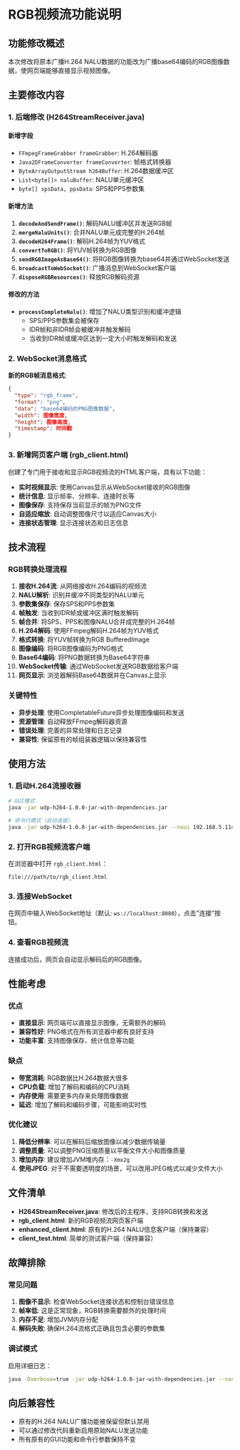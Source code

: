 # RGB视频流功能说明

## 功能修改概述

本次修改将原本广播H.264 NALU数据的功能改为广播base64编码的RGB图像数据，使网页端能够直接显示视频图像。

## 主要修改内容

### 1. 后端修改 (H264StreamReceiver.java)

#### 新增字段
- `FFmpegFrameGrabber frameGrabber`: H.264解码器
- `Java2DFrameConverter frameConverter`: 帧格式转换器
- `ByteArrayOutputStream h264Buffer`: H.264数据缓冲区
- `List<byte[]> naluBuffer`: NALU单元缓冲区
- `byte[] spsData, ppsData`: SPS和PPS参数集

#### 新增方法
1. **`decodeAndSendFrame()`**: 解码NALU缓冲区并发送RGB帧
2. **`mergeNaluUnits()`**: 合并NALU单元成完整的H.264帧
3. **`decodeH264Frame()`**: 解码H.264帧为YUV格式
4. **`convertToRGB()`**: 将YUV帧转换为RGB图像
5. **`sendRGBImageAsBase64()`**: 将RGB图像转换为base64并通过WebSocket发送
6. **`broadcastToWebSocket()`**: 广播消息到WebSocket客户端
7. **`disposeRGBResources()`**: 释放RGB解码资源

#### 修改的方法
- **`processCompleteNalu()`**: 增加了NALU类型识别和缓冲逻辑
  - SPS/PPS参数集会被保存
  - IDR帧和非IDR帧会被缓冲并触发解码
  - 当收到IDR帧或缓冲区达到一定大小时触发解码和发送

### 2. WebSocket消息格式

**新的RGB帧消息格式**:
```json
{
  "type": "rgb_frame",
  "format": "png",
  "data": "base64编码的PNG图像数据",
  "width": 图像宽度,
  "height": 图像高度,
  "timestamp": 时间戳
}
```

### 3. 新增网页客户端 (rgb_client.html)

创建了专门用于接收和显示RGB视频流的HTML客户端，具有以下功能：
- **实时视频显示**: 使用Canvas显示从WebSocket接收的RGB图像
- **统计信息**: 显示帧率、分辨率、连接时长等
- **图像保存**: 支持保存当前显示的帧为PNG文件
- **自适应缩放**: 自动调整图像尺寸以适应Canvas大小
- **连接状态管理**: 显示连接状态和日志信息

## 技术流程

### RGB转换处理流程
1. **接收H.264流**: 从网络接收H.264编码的视频流
2. **NALU解析**: 识别并缓冲不同类型的NALU单元
3. **参数集保存**: 保存SPS和PPS参数集
4. **帧触发**: 当收到IDR帧或缓冲区满时触发解码
5. **帧合并**: 将SPS、PPS和图像NALU合并成完整的H.264帧
6. **H.264解码**: 使用FFmpeg解码H.264帧为YUV格式
7. **格式转换**: 将YUV帧转换为RGB BufferedImage
8. **图像编码**: 将RGB图像编码为PNG格式
9. **Base64编码**: 将PNG数据转换为Base64字符串
10. **WebSocket传输**: 通过WebSocket发送RGB数据给客户端
11. **网页显示**: 浏览器解码Base64数据并在Canvas上显示

### 关键特性
- **异步处理**: 使用CompletableFuture异步处理图像编码和发送
- **资源管理**: 自动释放FFmpeg解码器资源
- **错误处理**: 完善的异常处理和日志记录
- **兼容性**: 保留原有的帧组装器逻辑以保持兼容性

## 使用方法

### 1. 启动H.264流接收器
```bash
# GUI模式
java -jar udp-h264-1.0.0-jar-with-dependencies.jar

# 命令行模式（自动连接）
java -jar udp-h264-1.0.0-jar-with-dependencies.jar --noui 192.168.5.114 8000
```

### 2. 打开RGB视频流客户端
在浏览器中打开 `rgb_client.html`：
```
file:///path/to/rgb_client.html
```

### 3. 连接WebSocket
在网页中输入WebSocket地址（默认: `ws://localhost:8080`），点击"连接"按钮。

### 4. 查看RGB视频流
连接成功后，网页会自动显示解码后的RGB图像。

## 性能考虑

### 优点
- **直接显示**: 网页端可以直接显示图像，无需额外的解码
- **兼容性好**: PNG格式在所有浏览器中都有良好支持
- **功能丰富**: 支持图像保存、统计信息等功能

### 缺点
- **带宽消耗**: RGB数据比H.264数据大很多
- **CPU负载**: 增加了解码和编码的CPU消耗
- **内存使用**: 需要更多内存来处理图像数据
- **延迟**: 增加了解码和编码步骤，可能影响实时性

### 优化建议
1. **降低分辨率**: 可以在解码后缩放图像以减少数据传输量
2. **调整质量**: 可以调整PNG压缩质量以平衡文件大小和图像质量
3. **增加内存**: 建议增加JVM堆内存：`-Xmx2g`
4. **使用JPEG**: 对于不需要透明度的场景，可以改用JPEG格式以减少文件大小

## 文件清单

- **H264StreamReceiver.java**: 修改后的主程序，支持RGB转换和发送
- **rgb_client.html**: 新的RGB视频流网页客户端
- **enhanced_client.html**: 原有的H.264 NALU信息客户端（保持兼容）
- **client_test.html**: 简单的测试客户端（保持兼容）

## 故障排除

### 常见问题
1. **图像不显示**: 检查WebSocket连接状态和控制台错误信息
2. **帧率低**: 这是正常现象，RGB转换需要额外的处理时间
3. **内存不足**: 增加JVM内存分配
4. **解码失败**: 确保H.264流格式正确且包含必要的参数集

### 调试模式
启用详细日志：
```bash
java -Dverbose=true -jar udp-h264-1.0.0-jar-with-dependencies.jar --noui 192.168.5.114 8000
```

## 向后兼容性

- 原有的H.264 NALU广播功能被保留但默认禁用
- 可以通过修改代码重新启用原始NALU发送功能
- 所有原有的GUI功能和命令行参数保持不变

